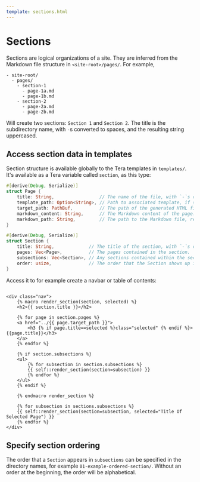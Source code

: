 ```yaml
---
template: sections.html
---
```


# Sections

Sections are logical organizations of a site. They are inferred from the Markdown file structure in `<site-root>/pages/`. For example,

```
- site-root/
  - pages/
    - section-1
      - page-1a.md
      - page-1b.md
    - section-2
      - page-2a.md
      - page-2b.md
```

Will create two sections: `Section 1` and `Section 2`. The title is the subdirectory name, with `-`s converted to spaces, and the resulting string uppercased.

## Access section data in templates

Section structure is available globally to the Tera templates in `templates/`. It's available as a Tera variable called `section`, as this type:

```rust
#[derive(Debug, Serialize)]
struct Page {
    title: String,                 // The name of the file, with `-`s converted to spaces, and uppercased.
    template_path: Option<String>, // Path to associated template, if specified in Frontmatter.
    target_path: PathBuf,          // The path of the generated HTML file, relative to the site root dir.
    markdown_content: String,      // The Markdown content of the page.
    markdown_path: String,         // The path to the Markdown file, relative to the site dir.
}

#[derive(Debug, Serialize)]
struct Section {
    title: String,             // The title of the section, with `-`s converted to spaces, and uppercased.
    pages: Vec<Page>,          // The pages contained in the section.
    subsections: Vec<Section>, // Any sections contained within the section.
    order: usize,              // The order that the Section shows up in `section`, inferred from the filename.
}
```

 Access it to for example create a navbar or table of contents:

```

<div class="nav">
    {% macro render_section(section, selected) %}
    <h2>{{ section.title }}</h2>

    {% for page in section.pages %}
    <a href="../{{ page.target_path }}">
        <h3 {% if page.title==selected %}class="selected" {% endif %}>{{page.title}}</h3>
    </a>
    {% endfor %}

    {% if section.subsections %}
    <ul>
        {% for subsection in section.subsections %}
        {{ self::render_section(section=subsection) }}
        {% endfor %}
    </ul>
    {% endif %}

    {% endmacro render_section %}

    {% for subsection in sections.subsections %}
    {{ self::render_section(section=subsection, selected="Title Of Selected Page") }}
    {% endfor %}
</div>
```

## Specify section ordering

The order that a `Section` appears in `subsections` can be specified in the directory names, for example `01-example-ordered-section/`. Without an order at the beginning, the order will be alphabetical.
